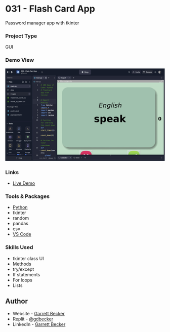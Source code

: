 # 031 - Flash Card App

Password manager app with tkinter

### Project Type

GUI

### Demo View

![](./031-flash-card-app.jpg)

### Links

- [Live Demo](https://replit.com/@gdbecker/031-Flash-Card-App)

### Tools & Packages

- [Python](https://www.python.org)
- tkinter
- random
- pandas
- csv
- [VS Code](https://code.visualstudio.com)

### Skills Used

- tkinter class UI
- Methods
- try/except
- If statements
- For loops
- Lists

## Author

- Website - [Garrett Becker]()
- Replit - [@gdbecker](https://replit.com/@gdbecker)
- LinkedIn - [Garrett Becker](https://www.linkedin.com/in/garrett-becker-923b4a106/)